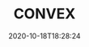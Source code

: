 ---
date: '2020-10-18T18:28:24'
draft: false
metadata:
  description: CONVEX is a group of CTFs that are independently deployable into participant
    Azure environments.
  homepage: null
  name: CONVEX
  owner:
    github_url: https://github.com/Azure
    login: Azure
    name: Microsoft Azure
    url: https://docs.microsoft.com/en-us/azure/
  url: https://github.com/Azure/Convex
tags:
- azure
title: CONVEX
type: tool
---